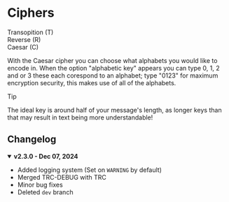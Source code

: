 # Ciphers

Transopition (T) </br>
Reverse (R) </br>
Caesar (C) </br>

With the Caesar cipher you can choose what alphabets you would like to encode in. When the option "alphabetic key" appears you can type 0, 1, 2 and or 3 these each corespond to an alphabet; type "0123" for maximum encryption security, this makes use of all of the alphabets.

> [!TIP]
> The ideal key is around half of your message's length, as longer keys than that may result in text being more understandable!

## Changelog
<details open><summary><b>v2.3.0 - Dec 07, 2024</b></summary>
<ul>
  <li>Added logging system (Set on <code>WARNING</code> by default)</li>
  <li>Merged TRC-DEBUG with TRC
  <li>Minor bug fixes</li>
  <li>Deleted <code>dev</code> branch</li>
</ul>
</br>
</details>
